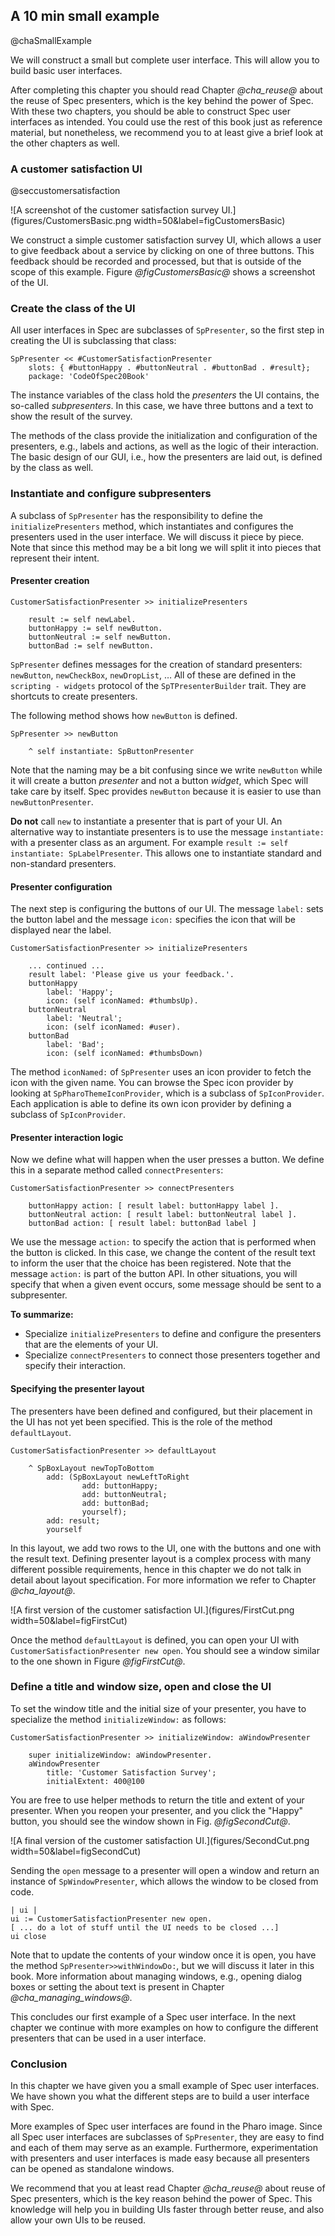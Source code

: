 ## A 10 min small example
@chaSmallExample

We will construct a small but complete user interface. This will allow you to build basic user interfaces.

After completing this chapter you should read Chapter *@cha_reuse@* about the reuse of Spec presenters, which is the key behind the power of Spec. With these two chapters, you should be able to construct Spec user interfaces as intended. You could use the rest of this book just as reference material, but nonetheless, we recommend you to at least give a brief look at the other chapters as well.

### A customer satisfaction UI
@seccustomersatisfaction

![A screenshot of the customer satisfaction survey UI.](figures/CustomersBasic.png width=50&label=figCustomersBasic)

We construct a simple customer satisfaction survey UI, which allows a user to give feedback about a service by clicking on one of three buttons. This feedback should be recorded and processed, but that is outside of the scope of this example. Figure *@figCustomersBasic@* shows a screenshot of the UI.


### Create the class of the UI


All user interfaces in Spec are subclasses of `SpPresenter`, so the first step in creating the UI is subclassing that class:

```
SpPresenter << #CustomerSatisfactionPresenter
	slots: { #buttonHappy . #buttonNeutral . #buttonBad . #result};
	package: 'CodeOfSpec20Book'
```

The instance variables of the class hold the _presenters_ the UI contains, the so-called _subpresenters_. In this case, we have three buttons and a text to show the result of the survey.

The methods of the class provide the initialization and configuration of the presenters, e.g., labels and actions, as well as the logic of their interaction. The basic design of our GUI, i.e., how the presenters are laid out, is defined by the class as well.

### Instantiate and configure subpresenters


A subclass of `SpPresenter` has the responsibility to define the `initializePresenters` method,
which instantiates and configures the presenters used in the user interface. We will discuss it piece by piece. Note that since this method may be a bit long we will split it into pieces that represent
their intent.

#### Presenter creation

```
CustomerSatisfactionPresenter >> initializePresenters

	result := self newLabel.
	buttonHappy := self newButton.
	buttonNeutral := self newButton.
	buttonBad := self newButton.
```


`SpPresenter` defines messages for the creation of standard presenters: `newButton`, `newCheckBox`, `newDropList`, … All of these are defined in the `scripting - widgets` protocol of the `SpTPresenterBuilder` trait. They are shortcuts to create presenters.

The following method shows how `newButton` is defined.

```
SpPresenter >> newButton

	^ self instantiate: SpButtonPresenter
```


Note that the naming may be a bit confusing since we write `newButton` while it will create a button _presenter_ and not a button _widget_, which Spec will take care by itself. Spec provides `newButton` because it is easier to use than `newButtonPresenter`.

**Do not** call `new` to instantiate a presenter that is part of your UI. An alternative way to instantiate presenters is to use the message `instantiate:` with a presenter class as an argument. For example `result := self instantiate: SpLabelPresenter`. This allows one to instantiate standard and non-standard presenters.

#### Presenter configuration

The next step is configuring the buttons of our UI. The message `label:` sets the button label and the message `icon:` specifies the icon that will be displayed near the label.

```
CustomerSatisfactionPresenter >> initializePresenters

	... continued ...
	result label: 'Please give us your feedback.'.
	buttonHappy
		label: 'Happy';
		icon: (self iconNamed: #thumbsUp).
	buttonNeutral
		label: 'Neutral';
		icon: (self iconNamed: #user).
	buttonBad
		label: 'Bad';
		icon: (self iconNamed: #thumbsDown)
```

The method `iconNamed:` of `SpPresenter` uses an icon provider to fetch the icon with the given name. You can browse the Spec icon provider by looking at `SpPharoThemeIconProvider`, which is a subclass of `SpIconProvider`. Each application is able to define its own icon provider by defining a subclass of `SpIconProvider`.

#### Presenter interaction logic

Now we define what will happen when the user presses a button. We define this in a separate method called `connectPresenters`:


```
CustomerSatisfactionPresenter >> connectPresenters

	buttonHappy action: [ result label: buttonHappy label ].
	buttonNeutral action: [ result label: buttonNeutral label ].
	buttonBad action: [ result label: buttonBad label ]
```


We use the message `action:` to specify the action that is performed when the button is clicked. In this case, we change the content of the result text to inform the user that the choice has been registered. Note that the message `action:` is part of the button API. In other situations, you will specify that when a given event occurs, some message should be sent to a subpresenter.

**To summarize:**

- Specialize `initializePresenters` to define and configure the presenters that are the elements of your UI.
- Specialize `connectPresenters` to connect those presenters together and specify their interaction.

#### Specifying the presenter layout

The presenters have been defined and configured, but their placement in the UI has not yet been specified. This is the role of the method `defaultLayout`.

```
CustomerSatisfactionPresenter >> defaultLayout

	^ SpBoxLayout newTopToBottom
		add: (SpBoxLayout newLeftToRight
				add: buttonHappy;
				add: buttonNeutral;
				add: buttonBad;
				yourself);
		add: result;
		yourself
```


In this layout, we add two rows to the UI, one with the buttons and one with the result text. Defining presenter layout is a complex process with many different possible requirements, hence in this chapter we do not talk in detail about layout specification. For more information we refer to Chapter *@cha_layout@*.

![A first version of the customer satisfaction UI.](figures/FirstCut.png width=50&label=figFirstCut)

Once the method `defaultLayout` is defined, you can open your UI with `CustomerSatisfactionPresenter new open`. You should see a window similar to the one shown in Figure *@figFirstCut@*.


### Define a title and window size, open and close the UI


To set the window title and the initial size of your presenter, you have to specialize the method `initializeWindow:` as follows:

```
CustomerSatisfactionPresenter >> initializeWindow: aWindowPresenter

	super initializeWindow: aWindowPresenter.
	aWindowPresenter
		title: 'Customer Satisfaction Survey';
		initialExtent: 400@100
```


You are free to use helper methods to return the title and extent of your presenter. When you reopen your presenter, and you click the "Happy" button, you should see the window shown in Fig. *@figSecondCut@*.


![A final version of the customer satisfaction UI.](figures/SecondCut.png width=50&label=figSecondCut)


Sending the `open` message to a presenter will open a window and return an instance of `SpWindowPresenter`, which allows the window to be closed from code.

```
| ui |
ui := CustomerSatisfactionPresenter new open.
[ ... do a lot of stuff until the UI needs to be closed ...]
ui close
```


Note that to update the contents of your window once it is open, you have the method `SpPresenter>>withWindowDo:`, but we will discuss it later in this book. More information about managing windows, e.g., opening dialog boxes or setting the about text is present in Chapter *@cha_managing_windows@*.

This concludes our first example of a Spec user interface. In the next chapter we continue with more examples on how to configure the different presenters that can be used in a user interface.

### Conclusion


In this chapter we have given you a small example of Spec user interfaces. We have shown you what the different steps are to build a user interface with Spec.

More examples of Spec user interfaces are found in the Pharo image. Since all Spec user interfaces are subclasses of `SpPresenter`, they are easy to find and each of them may serve as an example. Furthermore, experimentation with presenters and user interfaces is made easy because all presenters can be opened as standalone windows.

We recommend that you at least read Chapter *@cha_reuse@* about reuse of Spec presenters, which is the key reason behind the power of Spec. This knowledge will help you in building UIs faster through better reuse, and also allow your own UIs to be reused.
